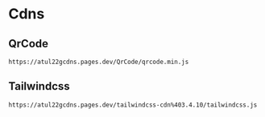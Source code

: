 # Cdns

## QrCode 
```
https://atul22gcdns.pages.dev/QrCode/qrcode.min.js
```

## Tailwindcss 
```
https://atul22gcdns.pages.dev/tailwindcss-cdn%403.4.10/tailwindcss.js
```

